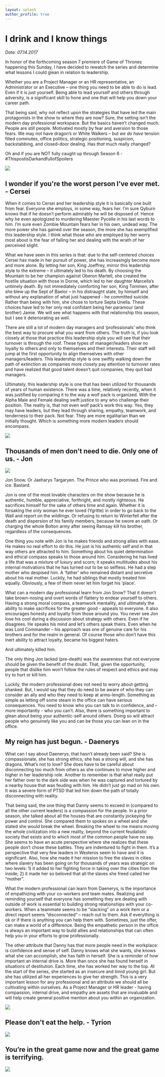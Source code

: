 ```yaml
---
layout: splash
author_profile: true
---
```


# I drink and I know things

*Date: 07.14.2017*

In honor of the forthcoming season 7 premiere of Game of Thrones happening this Sunday, I have decided to rewatch the series and determine what lessons I could glean in relation to leadership.

Whether you are a Project Manager or an HR representative, an Administrator or an Executive – one thing you need to be able to do is lead. Even if it is just yourself. Being able to lead yourself and others through adversity, is a significant skill to hone and one that will help you down your career path. 

That being said, why not reflect upon the strategies that have led the main protagonists in the show to where they are now? Sure, the setting isn’t the modern day professional workspace. But the basics haven’t changed much. People are still people. Motivated mostly by fear and aversion to those fears. We may not have dragon’s or White Walkers – but *we do have* tension filled commutes, office politics, strategic positioning, suspicion, backstabbing, and closed-door dealing. Has *that* much really changed?

Oh and if you are NOT fully caught up through Season 6 - #ThispostisDarkandfullofSpoilers


<img src="http://firesparks8.github.io/images/Dark.gif">


## I wonder if you're the worst person I've ever met. - Cersei

When it comes to Cersei and her leadership style it is basically one built from fear. Everyone she employs, in some way, fears her. I’m sure Qyburn knows that if he doesn’t perform admirably he will be disposed of. Hence why he even apologized to murdering Maester Pycelle in his last words to him. I’m sure even Zombie Mountain fears her in his own, undead way. The more power she has gained over the season, the more she has exemplified this leadership style. I think what those who are employed by her worry most about is the fear of failing her and dealing with the wrath of her perceived slight.  

What we have seen in this series is that:  due to the self-centered choices Cersei has made in her pursuit of power, she has increasingly become more and more alone. By letting her son, King Joeffrey, mirror this leadership style to the extreme – it ultimately led to his death. By choosing the Mountain to be her champion against Oberon Martell, she created the hostile situation with those in Dorne, which led to her daughter Marcella’s untimely death. By not immediately comforting her son, King Tommen, after she blew up the Sept of Baelor – in his distraught state, by himself and without any explanation of what just happened  - he committed suicide.  Rather than being with him, she chose to torture Septa Unella. These choices have led to her only real confidant being her paramour (and brother) Jamie. We will see what happens with that relationship this season, but I see it deteriorating as well.  

There are still a lot of modern day managers and ‘professionals’ who think the best way to procure what you want from others. The truth is, if you look closely at those that practice this leadership style you will see that their turnover is through the roof. These types of manager/leaders show no loyalty to others and only to themselves and their interests. Their staff will jump at the first opportunity to align themselves with other managers/leaders. This leadership style is one swiftly walking down the path of extinction as companies more closely pay attention to turnover rates and have realized that good talent doesn’t quit companies, they quit bad managers. 

Ultimately, this leadership style is one that has been utilized for thousands of years of human existence. There was a time, relatively recently, when it was justified by comparing it to the way a wolf pack is organized. With the Alpha Male and Female dealing swift justice to any who challenge their position. The reality is, that not even wolf pack’s work this way. Yes, they may have leaders, but they lead through sharing, empathy, teamwork, and tenderness to their pack. Not fear. They are more egalitarian than we initially thought. Which is something more modern leaders should encompass.

<img src="http://firesparks8.github.io/images/Cersei.png">

## Thousands of men don't need to die. Only one of us. - Jon

<img src="http://firesparks8.github.io/images/Jon.jpg">

Jon Snow. Or Jaeharys Targaryen. The Prince who was promised. Fire and ice. Bastard. 

Jon is one of the most lovable characters on the show because he is authentic, humble, appreciative, forthright, and mostly righteous. He sacrifices himself for the sake of others time and again. Whether it is forsaking the only woman he ever loved (Ygritte) in order to go back to the Wall and report on the wildlings. Or refusing to return to Winterfell after the death and dispersion of his family members, because he swore an oath. Or charging the whole Bolton army after seeing Ramsay kill his brother, regardless of the consequences.

One thing you note with Jon is he makes friends and strong allies with ease. He makes no real effort to do this. He just is his authentic self and in that way others are attracted to him. Something about his quiet determination and ethical compass speaks to those around him. Considering he has lived a life that was a mixture of luxury and scorn; it speaks multitudes about his internal motivations that he has turned out to be so selfless. He had a step mother who despised him. A ‘father’ who remained distant and secretive about his real mother. Luckily, he had siblings that mostly treated him equally. Obviously, a few of them never let him forget his ‘place’. 

What can a modern day professional learn from Jon Snow? That it doesn’t take brown-nosing and overt words of flattery to endear yourself to others. Having a strong moral compass, a teamwork mentality, and ultimately the ability to make sacrifices for the greater good - appeals to everyone. It also encourages honesty and loyalty from those around you. You never see Jon lose his cool during a discussion about strategy with others. Even if he disagrees. He speaks his mind and let’s others speak theirs. Even when he was Lord Commander – his approach was one of genuine care for his brothers and for the realm in general. Of course those who don’t have this inert ability to attract loyalty, became his biggest haters. 

And ultimately killed him. 

The only thing Jon lacked (pre-death) was the awareness that not everyone should be given the benefit of the doubt. That, given the opportunity, people that dislike him won’t follow the rules of respect and ethics and may try to hurt or kill him. 

Luckily, the modern professional does not need to worry about getting shanked. But, I would say that they do need to be aware of who they can consider an ally and who they need to keep at arms-length. Something as simple as letting off some steam in the office can have serious consequences. You need to know who you can talk to in confidence, and – more importantly - who you can’t. Also, there is something important to glean about being your authentic-self around others. Doing so will attract people who genuinely like you and can be those you can lean on in the office.

## My reign has just begun. - Daenerys

What can I say about Daenerys, that hasn’t already been said? She is compassionate, she has strong ethics, she has a strong will, and she has dragons. What’s not to love? She does have to be careful about disconnecting too much from others as she continues to move higher and higher in her leadership role. Another to remember is that what really put her father over to the dark side was when he was captured and tortured by a nearby house that was feuding with him. He didn’t just go mad on his own. It was a severe form of PTSD that led him down the path of totally disconnecting with reality. 

That being said, the one thing that Danny seems to exceed in (compared to all the other current leaders) is a compassion for the people. In a prior season, she talked about all the houses that are constantly jockeying for power and control. She compared them to spokes on a wheel and she stated she would break the wheel. Breaking the wheel to me means moving the whole civilization into a new reality, beyond the current feudalistic society that exists and to which most of the common people have no say. She seems to have an acute perspective where she realizes that these people don’t chose these battles. They are indentured to fight in them. It’s a perspective that very few leaders in Westeros seem to have and it is significant. Also, how she made it her mission to free the slaves in cities where slavery has been going on for thousands of years was strategic on two levels: 1) it added to her fighting force in taking over the cities from the inside; 2) it made her so beloved that all the slaves she freed called her “mother”. 

What the modern professional can learn from Daenerys, is the importance of empathizing with your co-workers and team mates. Realizing and reminding yourself that everyone has something they are dealing with outside of work is essential to building strong relationships with your co-workers. When a teammate seems to be “slacking” on a work item or a direct report seems “disconnected” – reach out to them. Ask if everything is ok or if there is anything you can help them with. Sometimes, just the offer, can make a world of a difference. Being the empathetic person in the office is always an important way to build allies and relationships that can often help you in your efforts to grow professionally. 

The other attribute that Danny has that more people need in the workplace: is confidence and sense of self. Danny knows what she wants, she knows what she can accomplish, she has faith in herself. She is a reminder of how important an internal drive is. More than once she has found herself in situations of destitution. Each time, she has worked her way to the top. At the start of the series, she started as an insecure and timid young girl. But she has utilized all her experiences to give her strength. This is a very important lesson for any professional and an attribute we should all be cultivating within ourselves.  As a Project Manager or HR leader - having compassion, internal drive, and empathy are assets that are invaluable and will help create general positive mention about you within an organization.

<img src="http://firesparks8.github.io/images/Danny.jpg">

## Please don't eat the help. - Tyrion

<img src="http://firesparks8.github.io/images/Tyrion.jpg">

## You’re in the great game now and the great game is terrifying. 

<img src="http://firesparks8.github.io/images/Group.jpg">
